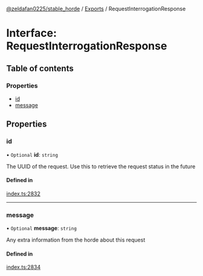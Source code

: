 [@zeldafan0225/stable_horde](../README.md) / [Exports](../modules.md) / RequestInterrogationResponse

# Interface: RequestInterrogationResponse

## Table of contents

### Properties

- [id](RequestInterrogationResponse.md#id)
- [message](RequestInterrogationResponse.md#message)

## Properties

### id

• `Optional` **id**: `string`

The UUID of the request. Use this to retrieve the request status in the future

#### Defined in

[index.ts:2832](https://github.com/ZeldaFan0225/stable_horde/blob/9241243/index.ts#L2832)

___

### message

• `Optional` **message**: `string`

Any extra information from the horde about this request

#### Defined in

[index.ts:2834](https://github.com/ZeldaFan0225/stable_horde/blob/9241243/index.ts#L2834)
